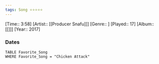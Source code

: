 ```yaml
---
tags: Song ⭐⭐⭐⭐⭐ 
---
```

[Time:: 3:58]
[Artist:: [[Producer Snafu]]]
[Genre:: ]
[Played:: 17]
[Album:: [[]]]
[Year:: 2017]
### Dates
````dataview
TABLE Favorite_Song
WHERE Favorite_Song = "Chicken Attack"
````